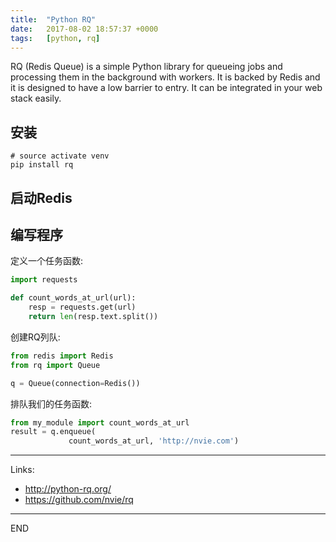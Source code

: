 ```yaml
---
title:  "Python RQ"
date:   2017-08-02 18:57:37 +0000
tags:   [python, rq]
---
```

RQ (Redis Queue) is a simple Python library for queueing jobs and processing them in the background with workers. It is backed by Redis and it is designed to have a low barrier to entry. It can be integrated in your web stack easily.

## 安装
```shell
# source activate venv
pip install rq
```

## 启动Redis

## 编写程序

定义一个任务函数:
```python
import requests

def count_words_at_url(url):
    resp = requests.get(url)
    return len(resp.text.split())
```

创建RQ列队:
```python
from redis import Redis
from rq import Queue

q = Queue(connection=Redis())
```

排队我们的任务函数:
```python
from my_module import count_words_at_url
result = q.enqueue(
             count_words_at_url, 'http://nvie.com')
```

---
Links:
- http://python-rq.org/
- https://github.com/nvie/rq

---
END
